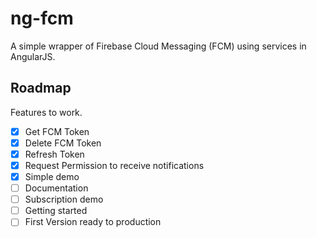# ng-fcm
A simple wrapper of Firebase Cloud Messaging (FCM) using services in AngularJS.

## Roadmap
Features to work.
- [x] Get FCM Token
- [x] Delete FCM Token
- [x] Refresh Token
- [x] Request Permission to receive notifications
- [x] Simple demo
- [ ] Documentation
- [ ] Subscription demo
- [ ] Getting started
- [ ] First Version ready to production
